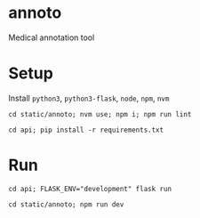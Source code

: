 # annoto
Medical annotation tool

# Setup
Install `python3`, `python3-flask`, `node`, `npm`, `nvm`

`cd static/annoto; nvm use; npm i; npm run lint`

`cd api; pip install -r requirements.txt`

# Run
`cd api; FLASK_ENV="development" flask run`

`cd static/annoto; npm run dev`
